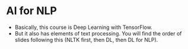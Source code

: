 # AI for NLP

* Basically, this course is Deep Learning with TensorFlow. 
* But it also has elements of text processing. You will find the order of slides
following this (NLTK first, then DL, then DL for NLP).


